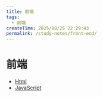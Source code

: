 ```yaml
---
title: 前端
tags:
  - 前端
createTime: 2025/08/25 22:29:43
permalink: /study-notes/front-end/
---
```


#  前端
- [Html](./html)
- [JavaScript](./javaScript)


